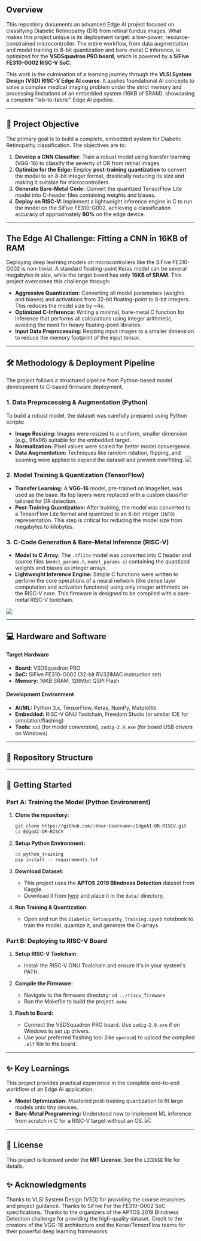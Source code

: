 
## Overview

This repository documents an advanced Edge AI project focused on classifying Diabetic Retinopathy (DR) from retinal fundus images. What makes this project unique is its deployment target: a low-power, resource-constrained microcontroller. The entire workflow, from data augmentation and model training to 8-bit quantization and bare-metal C inference, is optimized for the **VSDSquadron PRO board**, which is powered by a **SiFive FE310-G002 RISC-V SoC**.

This work is the culmination of a learning journey through the **VLSI System Design (VSD) RISC-V Edge AI course**. It applies foundational AI concepts to solve a complex medical imaging problem under the strict memory and processing limitations of an embedded system (16KB of SRAM), showcasing a complete "lab-to-fabric" Edge AI pipeline.

-----

## 🎯 Project Objective

The primary goal is to build a complete, embedded system for Diabetic Retinopathy classification. The objectives are to:

1.  **Develop a CNN Classifier:** Train a robust model using transfer learning (VGG-16) to classify the severity of DR from retinal images.
2.  **Optimize for the Edge:** Employ **post-training quantization** to convert the model to an 8-bit integer format, drastically reducing its size and making it suitable for microcontrollers.
3.  **Generate Bare-Metal Code:** Convert the quantized TensorFlow Lite model into C-header files containing weights and biases.
4.  **Deploy on RISC-V:** Implement a lightweight inference engine in C to run the model on the SiFive FE310-G002, achieving a classification accuracy of approximately **80%** on the edge device.

-----

## The Edge AI Challenge: Fitting a CNN in 16KB of RAM

Deploying deep learning models on microcontrollers like the SiFive FE310-G002 is non-trivial. A standard floating-point Keras model can be several megabytes in size, while the target board has only **16KB of SRAM**. This project overcomes this challenge through:

  * **Aggressive Quantization:** Converting all model parameters (weights and biases) and activations from 32-bit floating-point to 8-bit integers. This reduces the model size by \~4x.
  * **Optimized C-Inference:** Writing a minimal, bare-metal C function for inference that performs all calculations using integer arithmetic, avoiding the need for heavy floating-point libraries.
  * **Input Data Preprocessing:** Resizing input images to a smaller dimension to reduce the memory footprint of the input tensor.

-----

## 🛠️ Methodology & Deployment Pipeline

The project follows a structured pipeline from Python-based model development to C-based firmware deployment.

### 1\. Data Preprocessing & Augmentation (Python)

To build a robust model, the dataset was carefully prepared using Python scripts:

  * **Image Resizing:** Images were resized to a uniform, smaller dimension (e.g., 96x96) suitable for the embedded target.
  * **Normalization:** Pixel values were scaled for better model convergence.
  * **Data Augmentation:** Techniques like random rotation, flipping, and zooming were applied to expand the dataset and prevent overfitting.
    ![](histogram_preprocessed.png)



### 2\. Model Training & Quantization (TensorFlow)

  * **Transfer Learning:** A **VGG-16** model, pre-trained on ImageNet, was used as the base. Its top layers were replaced with a custom classifier tailored for DR detection.
  * **Post-Training Quantization:** After training, the model was converted to a TensorFlow Lite format and quantized to an 8-bit integer (`INT8`) representation. This step is critical for reducing the model size from megabytes to kilobytes.

### 3\. C-Code Generation & Bare-Metal Inference (RISC-V)

  * **Model to C Array:** The `.tflite` model was converted into C header and source files (`model_params.h`, `model_params.c`) containing the quantized weights and biases as integer arrays.
  * **Lightweight Inference Engine:** Simple C functions were written to perform the core operations of a neural network (like dense layer computation and activation functions) using only integer arithmetic on the RISC-V core. This firmware is designed to be compiled with a bare-metal RISC-V toolchain.

![](retina_image.png)

-----

## 💻 Hardware and Software

#### Target Hardware

  * **Board:** VSDSquadron PRO
  * **SoC:** SiFive FE310-G002 (32-bit RV32IMAC instruction set)
  * **Memory:** 16KB SRAM, 128Mbit QSPI Flash

#### Development Environment

  * **AI/ML:** Python 3.x, TensorFlow, Keras, NumPy, Matplotlib
  * **Embedded:** RISC-V GNU Toolchain, Freedom Studio (or similar IDE for simulation/flashing)
  * **Tools:** `xxd` (for model conversion), `zadig-2.9.exe` (for board USB drivers on Windows)

-----

## 📂 Repository Structure

-----

## 🚀 Getting Started

### Part A: Training the Model (Python Environment)

1.  **Clone the repository:**

    ```bash
    git clone https://github.com/<Your-Username>/EdgeAI-DR-RISCV.git
    cd EdgeAI-DR-RISCV
    ```

2.  **Setup Python Environment:**

    ```bash
    cd python_training
    pip install -r requirements.txt
    ```

3.  **Download Dataset:**

      * This project uses the **APTOS 2019 Blindness Detection** dataset from Kaggle.
      * Download it from [here](https://www.kaggle.com/c/aptos2019-blindness-detection) and place it in the `data/` directory.

4.  **Run Training & Quantization:**

      * Open and run the `Diabetic_Retinopathy_Training.ipynb` notebook to train the model, quantize it, and generate the C-arrays.

### Part B: Deploying to RISC-V Board

1.  **Setup RISC-V Toolchain:**

      * Install the RISC-V GNU Toolchain and ensure it's in your system's PATH.

2.  **Compile the Firmware:**

      * Navigate to the firmware directory: `cd ../riscv_firmware`
      * Run the Makefile to build the project: `make`

3.  **Flash to Board:**

      * Connect the VSDSquadron PRO board. Use `zadig-2.9.exe` if on Windows to set up drivers.
      * Use your preferred flashing tool (like `openocd`) to upload the compiled `.elf` file to the board.

-----

## ✨ Key Learnings

This project provides practical experience in the complete end-to-end workflow of an Edge AI application:

  * **Model Optimization:** Mastered post-training quantization to fit large models onto tiny devices.
  * **Bare-Metal Programming:** Understood how to implement ML inference from scratch in C for a RISC-V target without an OS.
![](result.png)


-----

## 📜 License

This project is licensed under the **MIT License**. See the `LICENSE` file for details.
## ✨ Acknowledgments
Thanks to VLSI System Design (VSD) for providing the course resources and project guidance.
Thanks to SiFive For the FE310-G002 SoC specifications.
Thanks to the organizers of the APTOS 2019 Blindness Detection challenge for providing the high-quality dataset.
Credit to the creators of the VGG-16 architecture and the Keras/TensorFlow teams for their powerful deep learning frameworks.
